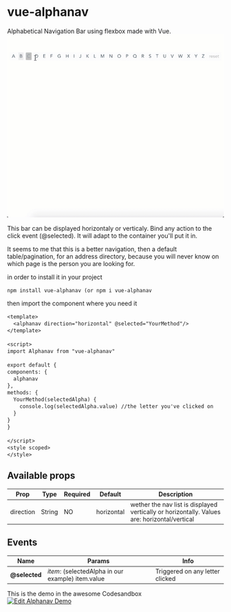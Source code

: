 # vue-alphanav
Alphabetical Navigation Bar using flexbox made with Vue.
![vue-alphanav Gif](demo/demo.gif)

This bar can be displayed horizontaly or verticaly. Bind any action to the click event (@selected). It will adapt to the container you'll put it in. 

It seems to me that this is a better navigation, then a default table/pagination, for an address directory, because you will never know on which page is the person you are looking for.

in order to install it in your project
```
npm install vue-alphanav (or npm i vue-alphanav
```

then import the component where you need it

```
<template>
  <alphanav direction="horizontal" @selected="YourMethod"/>
</template>

<script>
import Alphanav from "vue-alphanav"

export default {
components: {
  alphanav
},
methods: {
  YourMethod(selectedAlpha) {
    console.log(selectedAlpha.value) //the letter you've clicked on
  }
}
}

</script>
<style scoped>
</style>

```

## Available props

| Prop                  | Type                        | Required | Default   | Description |
|-----------------------|-----------------------------|----------|-----------|-------------|
| direction                | String |     NO     | horizontal      | wether the nav list is displayed vertically or horizontally. Values are: horizontal/vertical|

Events
------

| Name              | Params                       | Info                                                  |
| ----------------- | ---------------------------- | ----------------------------------------------------- |
| **@selected**         | *item*: (selectedAlpha in our example) item.value         | Triggered on any letter clicked              |

This is the demo in the awesome Codesandbox\
[![Edit Alphanav Demo](https://codesandbox.io/static/img/play-codesandbox.svg)](https://codesandbox.io/s/alphanav-demo-uvgk2?fontsize=14)
